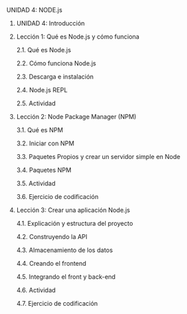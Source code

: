 UNIDAD 4: NODE.js

1. UNIDAD 4: Introducción

2. Lección 1: Qué es Node.js y cómo funciona

	2.1. Qué es Node.js
	
	2.2. Cómo funciona Node.js
	
	2.3. Descarga e instalación
	
	2.4. Node.js REPL
	
	2.5. Actividad

3. Lección 2: Node Package Manager (NPM)

	3.1. Qué es NPM
	
	3.2. Iniciar con NPM

	3.3. Paquetes Propios y crear un servidor simple en Node
	
	3.4. Paquetes NPM
	
	3.5. Actividad

	3.6. Ejercicio de codificación
	
4. Lección 3: Crear una aplicación Node.js

	4.1. Explicación y estructura del proyecto

	4.2. Construyendo la API
	
	4.3. Almacenamiento de los datos
	
	4.4. Creando el frontend
	
	4.5. Integrando el front y back-end
	
	4.6. Actividad
	
	4.7. Ejercicio de codificación